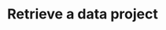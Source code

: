 ---
title: Retrieve a data project
excerpt: >-
  Retrieve a project. The definition of the project will be returned, not the
  associated data. Use `POST:/sql/{owner}/{id}` or `POST:/sparql/{owner}/{id}`
  to query the data or use dataset APIs to retrieve data from linked datasets.
api:
  file: data-world.json
  operationId: getProject
hidden: false
---